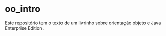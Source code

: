# oo_intro
Este repositório tem o texto de um livrinho sobre orientação objeto e Java Enterprise Edition.
